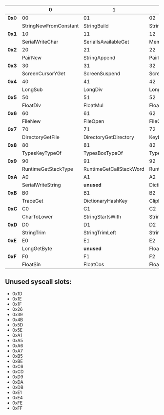 |       | 0    | 1    | 2    | 3    | 4    | 5    | 6    | 7    | 8    | 9    | A    | B    | C    | D    | E    | F    |
|-------|------|------|------|------|------|------|------|------|------|------|------|------|------|------|------|------|
| **0x**0 | 00   | 01   | 02   | 03   | 04   | 05   | 06   | 07   | 08   | 09   | 0A   | 0B   | 0C   | 0D   | 0E   | 0F   |
|       | StringNewFromConstant | StringBuild | StringNew | StringBuildFront | ArrayNewFromConstant | TimeSecondsGet | StringLengthGet | TimeDelay | DiagnosticsDie | SerialConnect | StringGetChar | ArrayNew | ArrayCountGet | ArrayGetItem | ArraySetItem | SerialReadChar |
| **0x1** | 10   | 11   | 12   | 13   | 14   | 15   | 16   | 17   | 18   | 19   | 1A   | 1B   | 1C   | 1D   | 1E   | 1F   |
|       | SerialWriteChar | SerialIsAvailableGet | MemoryReadByte | MemoryWriteByte | MemoryAvailable | MemoryMaximum | MemoryAllocate | MemoryFree | ByteToHex | IntGetByte | IntFromBytes | ArraySlice | ArrayItemTypeGet | **unused** | **unused** | **unused** |
| **0x2** | 20   | 21   | 22   | 23   | 24   | 25   | 26   | 27   | 28   | 29   | 2A   | 2B   | 2C   | 2D   | 2E   | 2F   |
|       | PairNew | StringAppend | PairKey | StringInsertChar | PairValue | CharToString | **unused** | VariantBox | VariantUnBox | ScreenPrint | ScreenPrintLn | ScreenClear | ScreenSetCursor | ScreenColumnsGet | ScreenRowsGet | ScreenCursorXGet |
| **0x3** | 30   | 31   | 32   | 33   | 34   | 35   | 36   | 37   | 38   | 39   | 3A   | 3B   | 3C   | 3D   | 3E   | 3F   |
|       | ScreenCursorYGet | ScreenSuspend | ScreenResume | ScreenDrawChar | IntToFloat | IntToLong | UIntToLong | UIntToInt | LongToString | **unused** | LongToFloat | LongToInt | LongToUInt | LongNew | LongNewFromConstant | LongAdd |
| **0x4** | 40   | 41   | 42   | 43   | 44   | 45   | 46   | 47   | 48   | 49   | 4A   | 4B   | 4C   | 4D   | 4E   | 4F   |
|       | LongSub | LongDiv | LongMul | LongMod | LongEQ | LongLT | LongLE | LongGT | LongGE | LongNegate | FloatToString | **unused** | FloatNew | FloatNewFromConstant | FloatAdd | FloatSub |
| **0x5** | 50   | 51   | 52   | 53   | 54   | 55   | 56   | 57   | 58   | 59   | 5A   | 5B   | 5C   | 5D   | 5E   | 5F   |
|       | FloatDiv | FloatMul | FloatEQ | FloatLT | FloatLE | FloatGT | FloatGE | TimeMillisGet | ScreenShowCursorSet | SystemArgumentsGet | SystemCurrentDirectoryGet | SystemCurrentDirectorySet | SystemBeep | **unused** | **unused** | FileExists |
| **0x6** | 60   | 61   | 62   | 63   | 64   | 65   | 66   | 67   | 68   | 69   | 6A   | 6B   | 6C   | 6D   | 6E   | 6F   |
|       | FileNew | FileOpen | FileCreate | FileReadLine | FileRead | FileIsValid | FileAppend | FileFlush | FileDelete | FileGetSize | DirectoryExists | DirectoryNew | DirectoryIsValid | DirectoryOpen | DirectoryGetDirectoryCount | DirectoryGetFileCount |
| **0x7** | 70   | 71   | 72   | 73   | 74   | 75   | 76   | 77   | 78   | 79   | 7A   | 7B   | 7C   | 7D   | 7E   | 7F   |
|       | DirectoryGetFile | DirectoryGetDirectory | KeyboardReadKey | KeyboardIsAvailableGet | KeyboardToKey | KeyboardClickXGet | KeyboardClickYGet | KeyboardClickUpGet | KeyboardClickDoubleGet | KeyboardScrollDeltaGet | DiagnosticsOutputDebug | DiagnosticsAssert | **unused** | DiagnosticsSetError | TypesTypeOf | TypesValueTypeOf |
| **0x8** | 80   | 81   | 82   | 83   | 84   | 85   | 86   | 87   | 88   | 89   | 8A   | 8B   | 8C   | 8D   | 8E   | 8F   |
|       | TypesKeyTypeOf | TypesBoxTypeOf | TypesVerifyValueTypes | **unused** | WiFiConnect | WiFiIPGet | WiFiStatusGet | WiFiDisconnect | **unused** | DirectoryCreate | DirectoryDelete | RuntimePCGet | RuntimeSPGet | RuntimeBPGet | RuntimeCSPGet | RuntimeGetStackWord |
| **0x9** | 90   | 91   | 92   | 93   | 94   | 95   | 96   | 97   | 98   | 99   | 9A   | 9B   | 9C   | 9D   | 9E   | 9F   |
|       | RuntimeGetStackType | RuntimeGetCallStackWord | RuntimeExecute | RuntimeInline | RuntimeUserCodeGet | TimeTime_Get | TimeDate_Get | RuntimeInDebuggerGet | RuntimeDateTimeGet | MemoryReadProgramByte | MemoryWriteProgramByte | MemoryReadProgramWord | MemoryWriteProgramWord | FileGetDate | DirectoryGetDate | MemoryProgramOffsetSet |
| **0xA** | A0   | A1   | A2   | A3   | A4   | A5   | A6   | A7   | A8   | A9   | AA   | AB   | AC   | AD   | AE   | AF   |
|       | SerialWriteString | **unused** | DictionaryNew | SerialClose | SerialIsValid | **unused** | **unused** | **unused** | HardwareLEDSet | DictionaryCountGet | DictionarySet | DictionaryContains | DictionaryGet | DictionaryNext | DictionaryClear | TraceSet |
| **0xB** | B0   | B1   | B2   | B3   | B4   | B5   | B6   | B7   | B8   | B9   | BA   | BB   | BC   | BD   | BE   | BF   |
|       | TraceGet | DictionaryHashKey | ClipboardHasTextGet | ClipboardGetText | ClipboardSetText | **unused** | MemoryReadBit | MemoryWriteBit | CharToUpper | CharIsUpper | CharIsDigit | CharIsLetterOrDigit | CharIsLower | ByteToDigit | **unused** | CharIsHexDigit |
| **0xC** | C0   | C1   | C2   | C3   | C4   | C5   | C6   | C7   | C8   | C9   | CA   | CB   | CC   | CD   | CE   | CF   |
|       | CharToLower | StringStartsWith | StringContains | StringIndexOf | SystemWarp_Set | SystemWarp_Get | **unused** | LongInc | LongAddRef | LongMulRef | ArrayGetItemUInt | ArraySetItemUInt | FileGetTimeStamp | **unused** | FileGetTime | DirectoryGetTime |
| **0xD** | D0   | D1   | D2   | D3   | D4   | D5   | D6   | D7   | D8   | D9   | DA   | DB   | DC   | DD   | DE   | DF   |
|       | StringTrim | StringTrimLeft | StringTrimRight | StringPushImmediate | StringToUpper | StringToLower | ClipboardGetChar | MemoryReadWord | MemoryWriteWord | **unused** | **unused** | **unused** | MemoryReadCodeByte | MemoryWriteCodeByte | MemoryReadCodeWord | MemoryWriteCodeWord |
| **0xE** | E0   | E1   | E2   | E3   | E4   | E5   | E6   | E7   | E8   | E9   | EA   | EB   | EC   | ED   | EE   | EF   |
|       | LongGetByte | **unused** | FloatGetByte | LongFromBytes | **unused** | FloatFromBytes | UIntToFloat | SerialPortsGet | StringCompare | StringEndsWith | StringSubstring | StringReplace | FloatToUInt | FloatToLong | LongAddB | LongSubB |
| **0xF** | F0   | F1   | F2   | F3   | F4   | F5   | F6   | F7   | F8   | F9   | FA   | FB   | FC   | FD   | FE   | FF   |
|       | FloatSin | FloatCos | FloatATan2 | FloatSqrt | ListNew | ListCountGet | ListAppend | ListInsert | ListGetItem | ListGetItemAsVariant | ListSetItem | ListClear | ListRemove | ListContains | **unused** | **unused** |

## Unused syscall slots:

- 0x1D
- 0x1E
- 0x1F
- 0x26
- 0x39
- 0x4B
- 0x5D
- 0x5E
- 0xA1
- 0xA5
- 0xA6
- 0xA7
- 0xB5
- 0xBE
- 0xC6
- 0xCD
- 0xD9
- 0xDA
- 0xDB
- 0xE1
- 0xE4
- 0xFE
- 0xFF